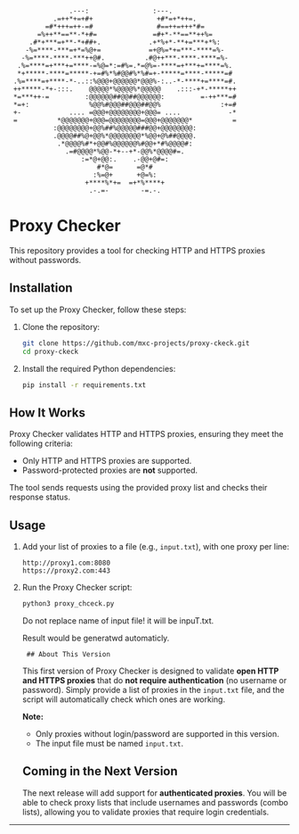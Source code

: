                   .---:                :---.                   
               .=++*+=+#+                +#*=+*++=.              
             =#*+++=++-=#                #==++=+++*#=            
           =%++**==**-*+#=              =#+*-**==**++%=          
         .#*+***=+**-*+##+.            .+*%+*-**+=***+*%:        
        -%=****-***=+*=%@+=            =+@%=*+=***-****=%-       
       -%=****-****-***++@#.          .#@++***-****-****=%-      
      .%=****=+***+=****-=%@=*:=#%=.*=@%=-****=+***+=****=%.     
      *+*****-****=*****-+=#%*%#@@#%*%#=+-*****=****-*****=#     
     .%=****=+****-*-..::%@@@+@@@@@@*@@@%-:..-*-****+=****=#.    
     ++*****-*+-:::.    @@@@@*%@@@@%*@@@@@    .:::-+*-*****++    
     *=***++-=         :@@@@@@##@@##@@@@@@:         =-++***=#    
     *=+:               %@@%#@@@##@@@##@@%               :+=#    
     +-            .... =@@@+@@@@@@@@+@@@= ....            -*    
     =          *@@@@@@@+@@@=@@@@@@@@=@@@+@@@@@@@*          =    
               :@@@@@@@@+@@%##%@@@@@###@@+@@@@@@@@:              
               .@@@@##%@+@@%*@@@@@@@@*%@@+@%##@@@@.              
                .*@@@@%#*+@@#%@@@@@@%#@@+*#%@@@@#:               
                  .=#@@@@*%@@-*+--+*-@@%*@@@@#=.                 
                      :=*@+@@:.    .-@@+@#=:                     
                          #*@=      =@*#                         
                         :%=@+      +@=%:                        
                       +****%*+=  =+*%****+                      
                        .-.=-        -=.-.           

# Proxy Checker

This repository provides a tool for checking HTTP and HTTPS proxies without passwords.

## Installation

To set up the Proxy Checker, follow these steps:

1. Clone the repository:
   ```bash
   git clone https://github.com/mxc-projects/proxy-ckeck.git
   cd proxy-ckeck
   ```

2. Install the required Python dependencies:
   ```bash
   pip install -r requirements.txt
   ```

## How It Works

Proxy Checker validates HTTP and HTTPS proxies, ensuring they meet the following criteria:
- Only HTTP and HTTPS proxies are supported.
- Password-protected proxies are **not** supported.
  
The tool sends requests using the provided proxy list and checks their response status.

## Usage

1. Add your list of proxies to a file (e.g., `input.txt`), with one proxy per line:
   ```
   http://proxy1.com:8080
   https://proxy2.com:443
   ```

2. Run the Proxy Checker script:
   ```bash
   python3 proxy_chceck.py
   ```

   Do not replace name of input file!
   it will be inpuT.txt.

   Result would be generatwd automaticly.
    
        ## About This Version
    
    This first version of Proxy Checker is designed to validate **open HTTP and HTTPS proxies** that do **not require authentication** (no username or password). Simply provide a list of proxies in the `input.txt` file, and the script will automatically check which ones are working.
    
    **Note:**  
    - Only proxies without login/password are supported in this version.
    - The input file must be named `input.txt`.
    
    ## Coming in the Next Version
    
    The next release will add support for **authenticated proxies**. You will be able to check proxy lists that include usernames and passwords (combo lists), allowing you to validate proxies that require login credentials.

---

